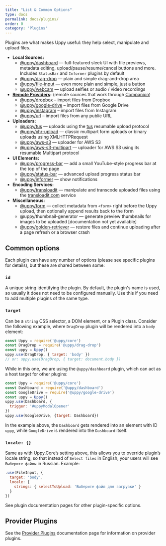 ```yaml
---
title: "List & Common Options"
type: docs
permalink: docs/plugins/
order: 0
category: 'Plugins'
---
```


Plugins are what makes Uppy useful: they help select, manipulate and upload files.

- **Local Sources:**
  - [@uppy/dashboard](/docs/dashboard) — full-featured sleek UI with file previews, metadata editing, upload/pause/resume/cancel buttons and more. Includes `StatusBar` and `Informer` plugins by default
  - [@uppy/drag-drop](/docs/drag-drop) — plain and simple drag-and-drop area
  - [@uppy/file-input](/docs/file-input) — even more plain and simple, just a button
  - [@uppy/webcam](/docs/webcam) — upload selfies or audio / video recordings
- **[Remote Providers](/docs/providers):** (remote sources that work through [Companion](/docs/companion/))
  - [@uppy/dropbox](/docs/dropbox) – import files from Dropbox
  - [@uppy/google-drive](/docs/google-drive) – import files from Google Drive
  - [@uppy/instagram](/docs/instagram) – import files from Instagram
  - [@uppy/url](/docs/url) – import files from any public URL
- **Uploaders:**
  - [@uppy/tus](/docs/tus) — uploads using the [tus](https://tus.io) resumable upload protocol
  - [@uppy/xhr-upload](/docs/xhr-upload) — classic multipart form uploads or binary uploads using XMLHTTPRequest
  - [@uppy/aws-s3](/docs/aws-s3) — uploader for AWS S3
  - [@uppy/aws-s3-multipart](/docs/aws-s3-multipart) — uploader for AWS S3 using its resumable Multipart protocol
- **UI Elements:**
  - [@uppy/progress-bar](/docs/progress-bar) — add a small YouTube-style progress bar at the top of the page
  - [@uppy/status-bar](/docs/status-bar) — advanced upload progress status bar
  - [@uppy/informer](/docs/informer) — show notifications
- **Encoding Services:**
  - [@uppy/transloadit](/docs/transloadit) — manipulate and transcode uploaded files using the [transloadit.com](https://transloadit.com) service
- **Miscellaneous:**
  - [@uppy/form](/docs/form) — collect metadata from `<form>` right before the Uppy upload, then optionally append results back to the form
  <!-- TODO document? -->
  - @uppy/thumbnail-generator — generate preview thumbnails for images to be uploaded [documentation not yet available]
  - [@uppy/golden-retriever](/docs/golden-retriever) — restore files and continue uploading after a page refresh or a browser crash

## Common options

Each plugin can have any number of options (please see specific plugins for details), but these are shared between some:

### `id`

A unique string identifying the plugin. By default, the plugin's name is used, so usually it does not need to be configured manually. Use this if you need to add multiple plugins of the same type.

### `target`

Can be a `string` CSS selector, a DOM element, or a Plugin class. Consider the following example, where `DragDrop` plugin will be rendered into a `body` element:

```js
const Uppy = require('@uppy/core')
const DragDrop = require('@uppy/drag-drop')
const uppy = Uppy()
uppy.use(DragDrop, { target: 'body' })
// or: uppy.use(DragDrop, { target: document.body })
```

While in this one, we are using the `@uppy/dashboard` plugin, which can act as a host target for other plugins:

```js
const Uppy = require('@uppy/core')
const Dashboard = require('@uppy/dashboard')
const GoogleDrive = require('@uppy/google-drive')
const uppy = Uppy()
uppy.use(Dashboard, {
  trigger: '#uppyModalOpener'
})
uppy.use(GoogleDrive, {target: Dashboard})
```

In the example above, the `Dashboard` gets rendered into an element with ID `uppy`, while `GoogleDrive` is rendered into the `Dashboard` itself.

### `locale: {}`

Same as with Uppy.Core’s setting above, this allows you to override plugin’s locale string, so that instead of `Select files` in English, your users will see `Выберите файлы` in Russian. Example:

```js
.use(FileInput, {
  target: 'body',
  locale: {
    strings: { selectToUpload: 'Выберите файл для загрузки' }
  }
})
```

See plugin documentation pages for other plugin-specific options.

<!-- Keep this heading, it is here to avoid breaking existing URLs -->
<!-- Previously the content that is now at /docs/providers was here -->
## Provider Plugins

See the [Provider Plugins](/docs/providers) documentation page for information on provider plugins.
